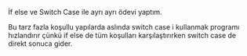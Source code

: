 İf else ve Switch Case ile ayrı ayrı ödevi yaptım. 

Bu tarz fazla koşullu yapılarda aslında switch case i kullanmak programı hızlandırır çünkü if else de tüm koşulları karşılaştırırken switch case de direkt sonuca gider.
